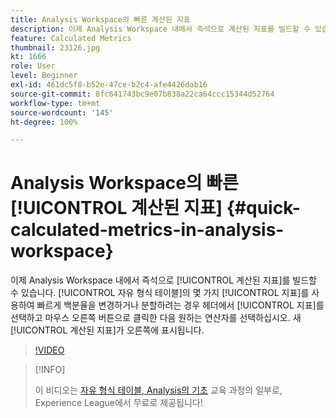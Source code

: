 ```yaml
---
title: Analysis Workspace의 빠른 계산된 지표
description: 이제 Analysis Workspace 내에서 즉석으로 계산된 지표를 빌드할 수 있습니다.  자유 형식 테이블의 몇 가지 지표를 사용하여 빠르게 백분율을 변경하거나 분할하려는 경우 헤더에서 지표를 선택하고 마우스 오른쪽 버튼으로 클릭한 다음 원하는 연산자를 선택하십시오. 새 계산된 지표가 오른쪽에 나타납니다.
feature: Calculated Metrics
thumbnail: 23126.jpg
kt: 1666
role: User
level: Beginner
exl-id: 461dc5f8-b52e-47ce-b2c4-afe4426dab16
source-git-commit: 8fc641743bc9e07b838a22ca64ccc15344d52764
workflow-type: tm+mt
source-wordcount: '145'
ht-degree: 100%

---
```


# Analysis Workspace의 빠른 [!UICONTROL 계산된 지표] {#quick-calculated-metrics-in-analysis-workspace}

이제 Analysis Workspace 내에서 즉석으로 [!UICONTROL 계산된 지표]를 빌드할 수 있습니다.  [!UICONTROL 자유 형식 테이블]의 몇 가지 [!UICONTROL 지표]를 사용하여 빠르게 백분율을 변경하거나 분할하려는 경우 헤더에서 [!UICONTROL 지표]를 선택하고 마우스 오른쪽 버튼으로 클릭한 다음 원하는 연산자를 선택하십시오. 새 [!UICONTROL 계산된 지표]가 오른쪽에 표시됩니다.

>[!VIDEO](https://video.tv.adobe.com/v/23126/?quality=12&learn=on)

>[!INFO]
>
> 이 비디오는 [자유 형식 테이블, Analysis의 기초](https://experienceleague.adobe.com/?recommended=Analytics-U-1-2020.3) 교육 과정의 일부로, Experience League에서 무료로 제공됩니다!
